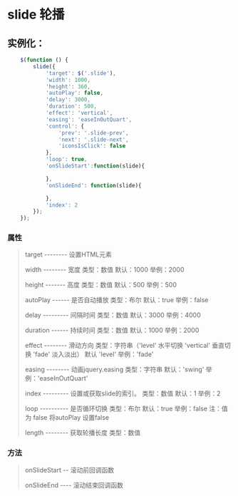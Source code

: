 # slide 轮播
## 实例化：
```javascript
    $(function () {
        slide({
            'target': $('.slide'),
            'width': 1000,
            'height': 360,
            'autoPlay': false,
            'delay': 3000,
            'duration': 500,
            'effect': 'vertical',
            'easing': 'easeInOutQuart',
            'control': {
                'prev': '.slide-prev',
                'next': '.slide-next',
                'iconsIsClick': false
            },
            'loop': true,
            'onSlideStart':function(slide){

            },
            'onSlideEnd': function(slide){

            },
            'index': 2
        });
    });
```

### 属性
> target -------- 设置HTML元素
>
> width --------  宽度  类型：数值 默认：1000  举例：2000
>
> height -------  高度 类型：数值 默认：500  举例：500
>
> autoPlay ------ 是否自动播放  类型：布尔  默认：true  举例：false
>
> delay --------- 间隔时间 类型：数值   默认：3000  举例：4000
>
> duration ------ 持续时间 类型：数值   默认：1000  举例：2000
>
> effect -------- 滑动方向  类型：字符串（'level' 水平切换 'vertical' 垂直切换 'fade' 淡入淡出）  默认 'level' 举例：'fade'
>
> easing -------- 动画jquery.easing  类型：字符串   默认：'swing'  举例：'easeInOutQuart'
>
> index --------- 设置或获取slide的索引。 类型：数值   默认：1  举例：2
>
> loop ---------- 是否循环切换  类型：布尔  默认：true  举例：false   注：值为 false 将autoPlay 设置false
>
> length -------- 获取轮播长度 类型：数值

### 方法
> onSlideStart -- 滚动前回调函数
> 
> onSlideEnd ---- 滚动结束回调函数

